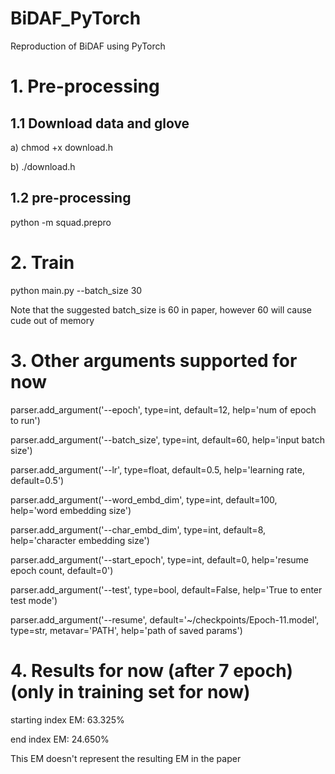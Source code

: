 # BiDAF_PyTorch
Reproduction of BiDAF using PyTorch

# 1. Pre-processing
## 1.1 Download data and glove
a) chmod +x download.h

b) ./download.h

## 1.2 pre-processing
python -m squad.prepro

# 2. Train
python main.py --batch_size 30

Note that the suggested batch_size is 60 in paper, however 60 will cause cude out of memory

# 3. Other arguments supported for now
parser.add_argument('--epoch', type=int, default=12, help='num of epoch to run')

parser.add_argument('--batch_size', type=int, default=60, help='input batch size')

parser.add_argument('--lr', type=float, default=0.5, help='learning rate, default=0.5')

parser.add_argument('--word_embd_dim', type=int, default=100, help='word embedding size')

parser.add_argument('--char_embd_dim', type=int, default=8, help='character embedding size')

parser.add_argument('--start_epoch', type=int, default=0, help='resume epoch count, default=0')

parser.add_argument('--test', type=bool, default=False, help='True to enter test mode')

parser.add_argument('--resume', default='~/checkpoints/Epoch-11.model', type=str, metavar='PATH', help='path of saved params')

# 4. Results for now (after 7 epoch) (only in training set for now)
starting index EM: 63.325%

end index EM: 24.650%

This EM doesn't represent the resulting EM in the paper
